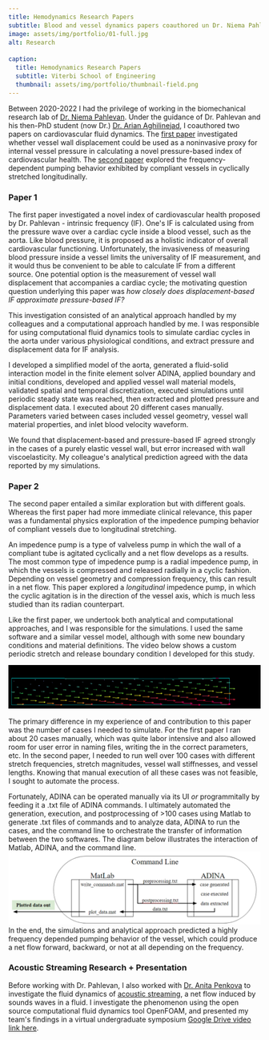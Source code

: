 ```yaml
---
title: Hemodynamics Research Papers
subtitle: Blood and vessel dynamics papers coauthored un Dr. Niema Pahlevan
image: assets/img/portfolio/01-full.jpg
alt: Research

caption:
  title: Hemodynamics Research Papers
  subtitle: Viterbi School of Engineering
  thumbnail: assets/img/portfolio/thumbnail-field.png
---
```

Between 2020-2022 I had the privilege of working in the biomechanical research lab of [Dr. Niema Pahlevan](https://viterbi.usc.edu/directory/faculty/Pahlevan/Niema). Under the guidance of Dr. Pahlevan and his then-PhD student (now Dr.) [Dr. Arian Aghilinejad](https://www.linkedin.com/in/arian-aghilinejad-85828b108/), I coauthored two papers on cardiovascular fluid dynamics. The [first paper](https://github.com/brogers622/portfolio/blob/18c59b9fa894b4369f521322821fec689fcc526e/1st%20coauthored%20paper.pdf) investigated whether vessel wall displacement could be used as a noninvasive proxy for internal vessel pressure in calculating a novel pressure-based index of cardiovascular health. The [second paper](https://github.com/brogers622/portfolio/blob/18c59b9fa894b4369f521322821fec689fcc526e/2nd%20coathored%20paper.pdf) explored the frequency-dependent pumping behavior exhibited by compliant vessels in cyclically stretched longitudinally.
### Paper 1
The first paper investigated a novel index of cardiovascular health proposed by Dr. Pahlevan - intrinsic frequency (IF). One's IF is calculated using from the pressure wave over a cardiac cycle inside a blood vessel, such as the aorta. Like blood pressure, it is proposed as a holistic indicator of overall cardiovascular functioning. Unfortunately, the invasiveness of measuring blood pressure inside a vessel limits the universality of IF measurement, and it would thus be convenient to be able to calculate IF from a different source. One potential option is the measurement of vessel wall displacement that accompanies a cardiac cycle; the motivating question question underlying this paper was *how closely does displacement-based IF approximate pressure-based IF?*

This investigation consisted of an analytical approach handled by my colleagues and a computational approach handled by me. I was responsible for using computational fluid dynamics tools to simulate cardiac cycles in the aorta under various physiological conditions, and extract pressure and displacement data for IF analysis.

I developed a simplified model of the aorta, generated a fluid-solid interaction model in the finite element solver ADINA, applied boundary and initial conditions, developed and applied vessel wall material models, validated spatial and temporal discretization, executed simulations until periodic steady state was reached, then extracted and plotted pressure and displacement data. I executed about 20 different cases manually. Parameters varied between cases included vessel geometry, vessel wall material properties, and inlet blood velocity waveform.

We found that displacement-based and pressure-based IF agreed strongly in the cases of a purely elastic vessel wall, but error increased with wall viscoelasticity. My colleague's analytical prediction agreed with the data reported by my simulations. 
### Paper 2
The second paper entailed a similar exploration but with different goals. Whereas the first paper had more immediate clinical relevance, this paper was a fundamental physics exploration of the impedence pumping behavior of compliant vessels due to longitudinal stretching.

An impedence pump is a type of valveless pump in which the wall of a compliant tube is agitated cyclically and a net flow develops as a results. The most common type of impedence pump is a radial impedence pump, in which the vessels is compressed and released radially in a cyclic fashion. Depending on vessel geometry and compression frequency, this can result in a net flow. This paper explored a *longitudinal* impedence pump, in which the cyclic agitation is in the direction of the vessel axis, which is much less studied than its radian counterpart.

Like the first paper, we undertook both analytical and computational approaches, and I was responsible for the simulations. I used the same software and a similar vessel model, although with some new boundary conditions and material definitions. The video below shows a custom periodic stretch and release boundary condition I developed for this study.

![](assets/img/portfolio/vessel.gif)

The primary difference in my experience of and contribution to this paper was the number of cases I needed to simulate. For the first paper I ran about 20 cases manually, which was quite labor intensive and also allowed room for user error in naming files, writing the in the correct parameters, etc. In the second paper, I needed to run well over 100 cases with different stretch frequencies, stretch magnitudes, vessel wall stiffnesses, and vessel lengths. Knowing that manual execution of all these cases was not feasible, I sought to automate the process.

Fortunately, ADINA can be operated manually via its UI *or* programmitally by feeding it a .txt file of ADINA commands. I ultimately automated the generation, execution, and postprocessing of >100 cases using Matlab to generate .txt files of commands and to analyze data, ADINA to run the cases, and the command line to orchestrate the transfer of information between the two softwares. The diagram below illustrates the interaction of Matlab, ADINA, and the command line.
![automation](assets/img/portfolio/automation.png)
In the end, the simulations and analytical approach predicted a highly frequency depended pumping behavior of the vessel, which could produce a net flow forward, backward, or not at all depending on the frequency.
### Acoustic Streaming Research + Presentation
Before working with Dr. Pahlevan, I also worked with [Dr. Anita Penkova](https://viterbi.usc.edu/directory/faculty/Penkova/Anita) to investigate the fluid dynamics of [acoustic streaming](https://en.wikipedia.org/wiki/Acoustic_streaming#:~:text=Acoustic%20streaming%20is%20a%20steady,waves%20within%20a%20Kundt's%20tube.), a net flow induced by sounds waves in a fluid. I investigate the phenomenon using the open source computational fluid dynamics tool OpenFOAM, and presented my team's findings in a virtual undergraduate symposium [Google Drive video link here](https://drive.google.com/file/d/1xZN7Vfau2ATikSEVXnsze9H4Ha9w9JrO/view?usp=drive_link).